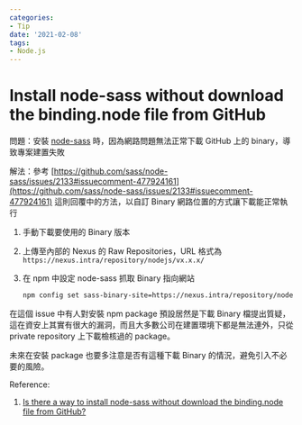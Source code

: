 ```yaml
---
categories:
- Tip
date: '2021-02-08'
tags:
- Node.js
---
```


# Install node-sass without download the binding.node file from GitHub

問題：安裝 [node-sass](https://www.npmjs.com/package/node-sass) 時，因為網路問題無法正常下載 GitHub 上的 binary，導致專案建置失敗

解法：參考 [https://github.com/sass/node-sass/issues/2133#issuecomment-477924161](https://github.com/sass/node-sass/issues/2133#issuecomment-477924161) 這則回覆中的方法，以自訂 Binary 網路位置的方式讓下載能正常執行

1. 手動下載要使用的 Binary 版本
2. 上傳至內部的 Nexus 的 Raw Repositories，URL 格式為 ```https://nexus.intra/repository/nodejs/vx.x.x/```
3. 在 npm 中設定 node-sass 抓取 Binary 指向網站

    ```bash
    npm config set sass-binary-site=https://nexus.intra/repository/nodejs/ --global
    ```

在這個 issue 中有人對安裝 npm package 預設居然是下載 Binary 檔提出質疑，這在資安上其實有很大的漏洞，而且大多數公司在建置環境下都是無法連外，只從 private repository 上下載檢核過的 package。

未來在安裝 package 也要多注意是否有這種下載 Binary 的情況，避免引入不必要的風險。

Reference:

1. [Is there a way to install node-sass without download the binding.node file from GitHub?](https://github.com/sass/node-sass/issues/2133)